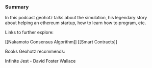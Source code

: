 ### Summary

In this podcast geohotz talks about the simulation, his legendary story about helping an ethereum startup, how to learn how to program, etc.


Links to further explore:

[[Nakamoto Consensus Algorithm]]
[[Smart Contracts]]


Books Geohotz recommends:

Infinite Jest - David Foster Wallace 


